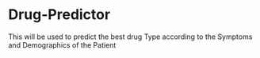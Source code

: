 # Drug-Predictor
This will be used to predict the best drug Type according to the Symptoms and Demographics of the Patient
